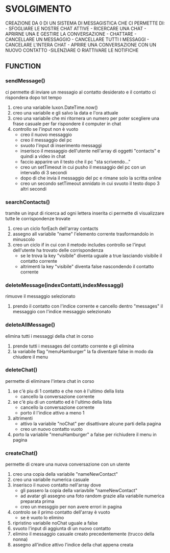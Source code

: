 # SVOLGIMENTO
CREAZIONE DA 0 DI UN SISTEMA DI MESSAGISTICA CHE CI PERMETTE DI:
    - SFOGLIARE LE NOSTRE CHAT ATTIVE
    - RICERCARE UNA CHAT
    - APRIRNE UNA E GESTIRE LA CONVERSAZIONE
        - CHATTARE
        - CANCELLARE UN MESSAGGIO
        - CANCELLARE TUTTI I MESSAGGI
        - CANCELARE L'INTERA CHAT
    - APRIRE UNA CONVERSAZIONE CON UN NUOVO CONTATTO
    -SILENZIARE O RIATTIVARE LE NOTIFICHE

## FUNCTION

### sendMessage()
ci permette di inviare un messagio al contatto desiderato e il contatto ci rispondera dopo tot tempo

1. creo una variabile luxon.DateTime.now()
2. creo una variabile e gli salvo la data e l'ora attuale
3. creo una variabile che mi ritornera un numero per poter scegliere una frase casuale per far rispondere il computer in chat
4. controllo se l'input non è vuoto
    - creo il nuovo messaggio
    - creo il messaggio del pc
    - svuoto l'input di inserimento messaggi
    - inserisco il messaggio dell'utente nell'array di oggetti "contacts" e quindi a video in chat
    - faccio apparire un il testo che il pc "sta scrivendo..."
    - creo un setTimeout in cui pusho il messaggio del pc con un intervallo di 3 secondi
    - dopo di che invia il messaggio del pc e rimane solo la scritta online
    - creo un secondo  setTimeout annidato in cui svuoto il testo dopo 3 altri secondi

### searchContacts()
tramite un input di ricerca ad ogni lettera inserita ci permette di visualizzare tutte le corrispondenze trovate

1. creo un ciclo forEach dell'array contacts
2. assegno all variabile "name" l'elemento corrente trasformandolo in minuscolo
3. creo un ciclo if in cui con il metodo includes controllo se l'input dell'utente ha trovato delle corrispondenza
    - se le trova la key "visibile" diventa uguale a true lasciando visibile il contatto corrente
    - altrimenti la key "visibile" diventa false nascondendo il contatto corrente


### deleteMessage(indexContatti,indexMessaggi)
rimuove il messaggio selezionato

1. prendo il contatto con l'indice corrente e cancello dentro "messages" il messaggio con l'indice messaggio selezionato

### deleteAllMessage()
elimina tutti i messaggi della chat in corso

1. prende tutti i messages del contatto corrente e gli elimina
2. la variabile flag "menuHamburger" la fa diventare false in modo da chiudere il menu

### deleteChat()
permette di eliminare l'intera chat in corso

1. se c'è piu di 1 contatto e che non è l'ultimo della lista
    - cancello la conversazione corrente
2. se c'è piu di un contatto ed è l'ultimo della lista
    - cancello la conversazione corrente
    - porto il l'indice attivo a meno 1
3. altrimenti 
    - attivo la variabile "noChat" per disattivare alcune parti della pagina
    - creo un nuovo contatto vuoto
4. porto la variabile "menuHamburger" a false per richiudere il menu in pagina

### createChat()
permette di creare una nuova conversazione con un utente

1. creo una copia della variabile "nameNewContact"
2. creo una variabile numerica casuale
3. inserisco il nuovo contatto nell'array dove
    - gli passero la copia della variavbile "nameNewContact"
    - ad avatar gli assegno una foto random grazie alla variabile numerica preparata prima
    - creo un messggio per non avere errori in pagina
4. controlo se il primo contatto dell'array è vuoto
    - se è vuoto lo elimino
5. ripristino variabile noChat uguale a false
6. svuoto l'input di aggiunta di un nuovo contatto
7. elimino il messaggio casuale creato precedentemente (trucco della nonna)
8. assegno all'indice attivo l'indice della chat appena creata
